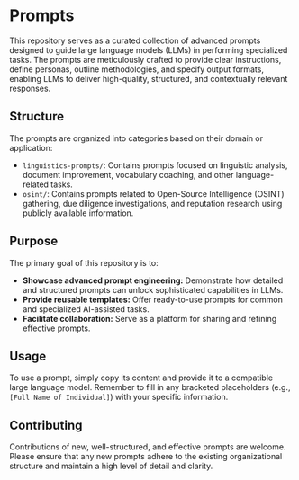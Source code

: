 # Prompts

This repository serves as a curated collection of advanced prompts designed to guide large language models (LLMs) in performing specialized tasks. The prompts are meticulously crafted to provide clear instructions, define personas, outline methodologies, and specify output formats, enabling LLMs to deliver high-quality, structured, and contextually relevant responses.

## Structure

The prompts are organized into categories based on their domain or application:

- `linguistics-prompts/`: Contains prompts focused on linguistic analysis, document improvement, vocabulary coaching, and other language-related tasks.
- `osint/`: Contains prompts related to Open-Source Intelligence (OSINT) gathering, due diligence investigations, and reputation research using publicly available information.

## Purpose

The primary goal of this repository is to:

- **Showcase advanced prompt engineering:** Demonstrate how detailed and structured prompts can unlock sophisticated capabilities in LLMs.
- **Provide reusable templates:** Offer ready-to-use prompts for common and specialized AI-assisted tasks.
- **Facilitate collaboration:** Serve as a platform for sharing and refining effective prompts.

## Usage

To use a prompt, simply copy its content and provide it to a compatible large language model. Remember to fill in any bracketed placeholders (e.g., `[Full Name of Individual]`) with your specific information.

## Contributing

Contributions of new, well-structured, and effective prompts are welcome. Please ensure that any new prompts adhere to the existing organizational structure and maintain a high level of detail and clarity.

